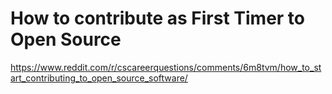 # How to contribute as First Timer to Open Source

https://www.reddit.com/r/cscareerquestions/comments/6m8tvm/how_to_start_contributing_to_open_source_software/
